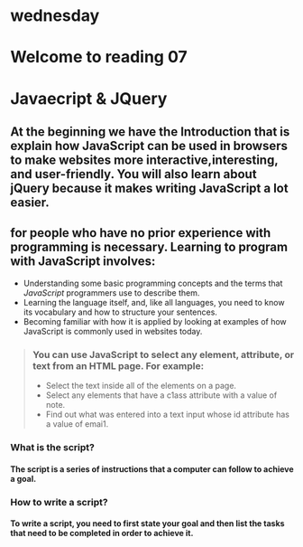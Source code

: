 # wednesday
# Welcome to reading 07

# Javaecript & JQuery
## At the beginning we have the Introduction that is explain how JavaScript can be used in browsers to make websites more interactive,interesting, and user-friendly. You will also learn about jQuery because it makes writing JavaScript a lot easier.

## for people who have no prior experience with programming is necessary. Learning to program with JavaScript involves:

* Understanding some basic programming concepts and the terms that *JavaScript* programmers use to describe them. 
* Learning the language itself, and, like all languages, you need to know its vocabulary and how to structure your sentences. 
* Becoming familiar with how it is applied by looking at examples of how JavaScript is commonly used in websites today. 

> ### You can use JavaScript to select any element, attribute, or text from an HTML page. For example: 
> * Select the text inside all of the *<hl>* elements on a page.
> * Select any elements that have a c1ass attribute with a value of note. 
> * Find out what was entered into a text input whose id attribute has a value of emai1.


### What is the script?
#### The script is a series of instructions that a computer can follow to achieve a goal.

### How to write a script?
#### To write a script, you need to first state your goal and then list the tasks that need to be completed in order to achieve it. 


